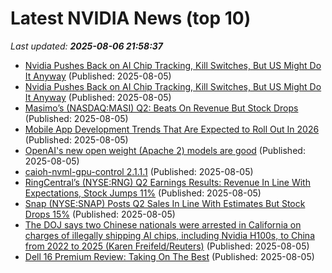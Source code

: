 # Latest NVIDIA News (top 10)
_Last updated: **2025-08-06 21:58:37**_

- [Nvidia Pushes Back on AI Chip Tracking, Kill Switches, But US Might Do It Anyway](https://me.pcmag.com/en/ai/31542/nvidia-pushes-back-on-ai-chip-tracking-kill-switches-but-us-might-do-it-anyway) (Published: 2025-08-05)
- [Nvidia Pushes Back on AI Chip Tracking, Kill Switches, But US Might Do It Anyway](https://uk.pcmag.com/ai/159434/nvidia-pushes-back-on-ai-chip-tracking-kill-switches-but-us-might-do-it-anyway) (Published: 2025-08-05)
- [Masimo’s (NASDAQ:MASI) Q2: Beats On Revenue But Stock Drops](https://finance.yahoo.com/news/masimo-nasdaq-masi-q2-beats-214926185.html) (Published: 2025-08-05)
- [Mobile App Development Trends That Are Expected to Roll Out In 2026](https://graphicdesignjunction.com/2025/08/mobile-app-development-trends-that-are-expected-to-roll-out-in-2026/) (Published: 2025-08-05)
- [OpenAI's new open weight (Apache 2) models are good](https://simonwillison.net/2025/Aug/5/gpt-oss/) (Published: 2025-08-05)
- [caioh-nvml-gpu-control 2.1.1.1](https://pypi.org/project/caioh-nvml-gpu-control/2.1.1.1/) (Published: 2025-08-05)
- [RingCentral’s (NYSE:RNG) Q2 Earnings Results: Revenue In Line With Expectations, Stock Jumps 11%](https://finance.yahoo.com/news/ringcentral-nyse-rng-q2-earnings-213310983.html) (Published: 2025-08-05)
- [Snap (NYSE:SNAP) Posts Q2 Sales In Line With Estimates But Stock Drops 15%](https://finance.yahoo.com/news/snap-nyse-snap-posts-q2-213008007.html) (Published: 2025-08-05)
- [The DOJ says two Chinese nationals were arrested in California on charges of illegally shipping AI chips, including Nvidia H100s, to China from 2022 to 2025 (Karen Freifeld/Reuters)](https://www.techmeme.com/250805/p45) (Published: 2025-08-05)
- [Dell 16 Premium Review: Taking On The Best](https://www.bgr.com/1932153/dell-16-premium-review/) (Published: 2025-08-05)
